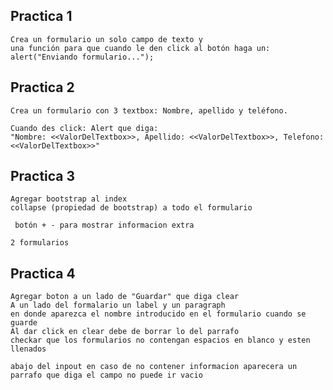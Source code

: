 ## Practica 1 

	Crea un formulario un solo campo de texto y 
	una función para que cuando le den click al botón haga un: alert("Enviando formulario...");


## Practica 2
	
	Crea un formulario con 3 textbox: Nombre, apellido y teléfono.

	Cuando des click: Alert que diga:
 	"Nombre: <<ValorDelTextbox>>, Apellido: <<ValorDelTextbox>>, Telefono: <<ValorDelTextbox>>"



## Practica 3

	Agregar bootstrap al index
    collapse (propiedad de bootstrap) a todo el formulario

	 botón + - para mostrar informacion extra

	2 formularios

## Practica 4    

    Agregar boton a un lado de "Guardar" que diga clear
    A un lado del formalario un label y un paragraph
    en donde aparezca el nombre introducido en el formulario cuando se guarde
    Al dar click en clear debe de borrar lo del parrafo
    checkar que los formularios no contengan espacios en blanco y esten llenados

    abajo del inpout en caso de no contener informacion aparecera un parrafo que diga el campo no puede ir vacio


